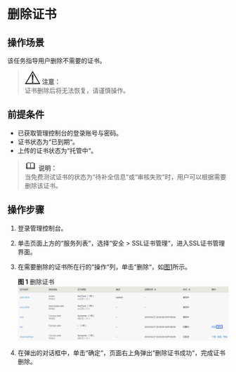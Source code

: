 # 删除证书<a name="ZH-CN_TOPIC_0110866180"></a>

## 操作场景<a name="section24085427155358"></a>

该任务指导用户删除不需要的证书。

>![](public_sys-resources/icon-notice.gif) **注意：**   
>证书删除后将无法恢复，请谨慎操作。  

## 前提条件<a name="section556861155951"></a>

-   已获取管理控制台的登录账号与密码。
-   证书状态为“已到期“。
-   上传的证书状态为“托管中“。

>![](public_sys-resources/icon-note.gif) **说明：**   
>当免费测试证书的状态为“待补全信息“或“审核失败“时，用户可以根据需要删除该证书。  

## 操作步骤<a name="section408105191602"></a>

1.  登录管理控制台。
2.  单击页面上方的“服务列表“，选择“安全  \>  SSL证书管理“，进入SSL证书管理界面。

1.  在需要删除的证书所在行的“操作“列，单击“删除“，如[图1](#fig378795517413)所示。

    **图 1**  删除证书<a name="fig378795517413"></a>  
    ![](figures/删除证书.png "删除证书")

2.  在弹出的对话框中，单击“确定“，页面右上角弹出“删除证书成功“，完成证书删除。

